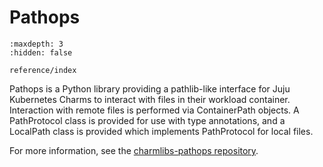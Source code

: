 # Pathops

```{toctree}
:maxdepth: 3
:hidden: false

reference/index
```

Pathops is a Python library providing a pathlib-like interface for Juju Kubernetes Charms to interact with files in their workload container.
Interaction with remote files is performed via ContainerPath objects.
A PathProtocol class is provided for use with type annotations, and a LocalPath class is provided which implements PathProtocol for local files.

For more information, see the [charmlibs-pathops repository](https://github.com/canonical/charmlibs-pathops).
